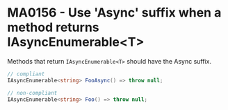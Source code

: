 # MA0156 - Use 'Async' suffix when a method returns IAsyncEnumerable\<T\>

Methods that return `IAsyncEnumerable<T>` should have the Async suffix.

````c#
// compliant
IAsyncEnumerable<string> FooAsync() => throw null;

// non-compliant
IAsyncEnumerable<string> Foo() => throw null;
````
